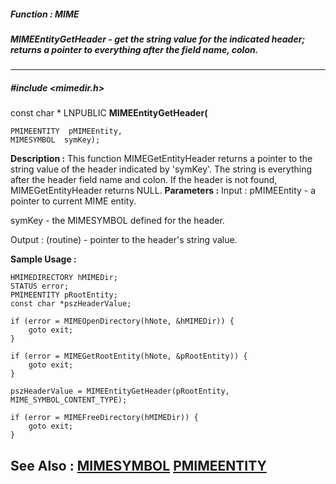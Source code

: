 ##### Function : MIME
##### MIMEEntityGetHeader - get the string value for the indicated header; returns a pointer to everything after the field name, colon.
---
##### #include <mimedir.h>
const char * LNPUBLIC **MIMEEntityGetHeader(**

	PMIMEENTITY  pMIMEEntity,
	MIMESYMBOL  symKey);
**Description :**
This function MIMEGetEntityHeader returns a pointer to the string value of the 
header indicated by 'symKey'.  The string is everything after the header field 
name and colon.  If the header is not found, MIMEGetEntityHeader returns NULL.
**Parameters :**
Input :
pMIMEEntity  -  a pointer to current MIME entity.

symKey  -   the MIMESYMBOL defined for the header.

Output :
(routine)  -  pointer to the header's string value.


**Sample Usage :**
```
HMIMEDIRECTORY hMIMEDir;
STATUS error;
PMIMEENTITY pRootEntity;
const char *pszHeaderValue;

if (error = MIMEOpenDirectory(hNote, &hMIMEDir)) {
	goto exit;
}

if (error = MIMEGetRootEntity(hNote, &pRootEntity)) {
	goto exit;
}

pszHeaderValue = MIMEEntityGetHeader(pRootEntity, MIME_SYMBOL_CONTENT_TYPE);

if (error = MIMEFreeDirectory(hMIMEDir)) {
	goto exit;
}

```
**See Also :**
[MIMESYMBOL](D:/md_files/MIMESYMBOL.md)
[PMIMEENTITY](D:/md_files/PMIMEENTITY.md)
---
